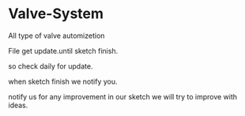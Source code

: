 # Valve-System
All type of valve automizetion 


File get update.until sketch finish.

so check daily for update.

when sketch finish we notify you.

notify us for any improvement in our sketch we will try to improve with ideas.